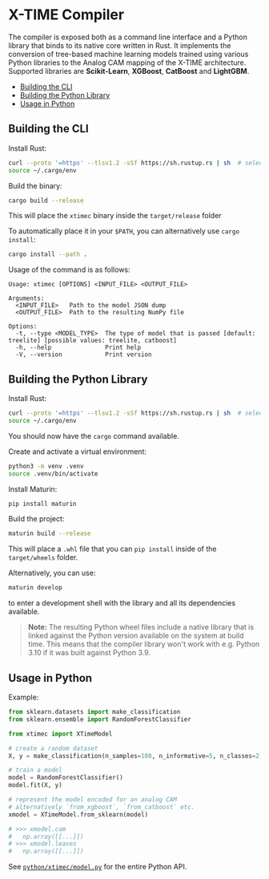 # X-TIME Compiler

The compiler is exposed both as a command line interface and a Python library that binds to its native core written in Rust.
It implements the conversion of tree-based machine learning models trained using various Python libraries to the Analog CAM mapping of the X-TIME architecture.
Supported libraries are **Scikit-Learn**, **XGBoost**, **CatBoost** and **LightGBM**.

- [Building the CLI](#building-the-cli)
- [Building the Python Library](#building-the-python-library)
- [Usage in Python](#usage-in-python)

## Building the CLI

Install Rust:

```sh
curl --proto '=https' --tlsv1.2 -sSf https://sh.rustup.rs | sh  # select "default" (just press enter)
source ~/.cargo/env
```

Build the binary:

```sh
cargo build --release
```

This will place the `xtimec` binary inside the `target/release` folder

To automatically place it in your `$PATH`, you can alternatively use `cargo install`:

```sh
cargo install --path .
```

Usage of the command is as follows:

```
Usage: xtimec [OPTIONS] <INPUT_FILE> <OUTPUT_FILE>

Arguments:
  <INPUT_FILE>   Path to the model JSON dump
  <OUTPUT_FILE>  Path to the resulting NumPy file

Options:
  -t, --type <MODEL_TYPE>  The type of model that is passed [default: treelite] [possible values: treelite, catboost]
  -h, --help               Print help
  -V, --version            Print version
```

## Building the Python Library

Install Rust:

```sh
curl --proto '=https' --tlsv1.2 -sSf https://sh.rustup.rs | sh  # select "default" (just press enter)
source ~/.cargo/env
```

You should now have the `cargo` command available.

Create and activate a virtual environment:

```sh
python3 -m venv .venv
source .venv/bin/activate
```

Install Maturin:

```sh
pip install maturin
```

Build the project:

```sh
maturin build --release
```

This will place a `.whl` file that you can `pip install` inside of the `target/wheels` folder.

Alternatively, you can use:

```sh
maturin develop
```

to enter a development shell with the library and all its dependencies available.

> **Note:**
> The resulting Python wheel files include a native library that is linked against the Python version available on the system at build time.
> This means that the compiler library won't work with e.g. Python 3.10 if it was built against Python 3.9.

## Usage in Python

Example:

```python
from sklearn.datasets import make_classification
from sklearn.ensemble import RandomForestClassifier

from xtimec import XTimeModel

# create a random dataset
X, y = make_classification(n_samples=100, n_informative=5, n_classes=2)

# train a model
model = RandomForestClassifier()
model.fit(X, y)

# represent the model encoded for an analog CAM
# alternatively `from_xgboost`, `from_catboost` etc.
xmodel = XTimeModel.from_sklearn(model)

# >>> xmodel.cam
#   np.array([[...]])
# >>> xmodel.leaves
#   np.array([[...]])
```

See [`python/xtimec/model.py`](./python/xtimec/model.py) for the entire Python API.
